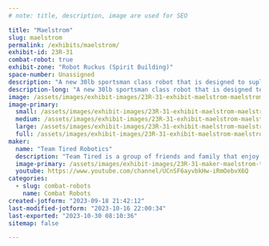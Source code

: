 ```yaml
---
# note: title, description, image are used for SEO

title: "Maelstrom"
slug: maelstrom
permalink: /exhibits/maelstrom/
exhibit-id: 23R-31
combat-robot: true
exhibit-zone: "Robot Ruckus (Spirit Building)"
space-number: Unassigned
description: "A new 30lb sportsman class robot that is designed to suplex its opponents!"
description-long: "A new 30lb sportsman class robot that is designed to suplex its opponents!"
image: /assets/images/exhibit-images/23R-31-exhibit-maelstrom-maelstrom-large.jpg
image-primary: 
  small: /assets/images/exhibit-images/23R-31-exhibit-maelstrom-maelstrom-small.jpg
  medium: /assets/images/exhibit-images/23R-31-exhibit-maelstrom-maelstrom-medium.jpg
  large: /assets/images/exhibit-images/23R-31-exhibit-maelstrom-maelstrom-large.jpg
  full: /assets/images/exhibit-images/23R-31-exhibit-maelstrom-maelstrom-full.jpg
maker: 
  name: "Team Tired Robotics"
  description: "Team Tired is a group of friends and family that enjoy making combat robots for the carnage that is Robot Ruckus!"
  image-primary: /assets/images/exhibit-images/23R-31-maker-maelstrom-teamtired-medium.png
  youtube: https://www.youtube.com/channel/UCnSF6ayvbkHw-iRmOebvX6Q
categories: 
  - slug: combat-robots
    name: Combat Robots
created-jotform: "2023-09-18 21:42:12"
last-modified-jotform: "2023-10-16 22:00:34"
last-exported: "2023-10-30 08:10:36"
sitemap: false

---
```

